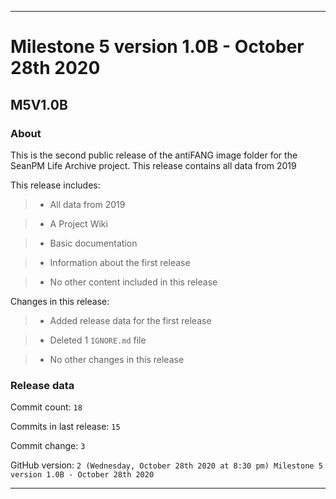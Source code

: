
***

# Milestone 5 version 1.0B - October 28th 2020

## M5V1.0B

### About

This is the second public release of the antiFANG image folder for the SeanPM Life Archive project. This release contains all data from 2019

This release includes:

> * All data from 2019

> * A Project Wiki

> * Basic documentation

> * Information about the first release

> * No other content included in this release

Changes in this release:

> * Added release data for the first release

> * Deleted 1 `IGNORE.md` file

> * No other changes in this release

### Release data

Commit count: `18`

Commits in last release: `15`

Commit change: `3`

GitHub version: `2 (Wednesday, October 28th 2020 at 8:30 pm) Milestone 5 version 1.0B - October 28th 2020`

***
